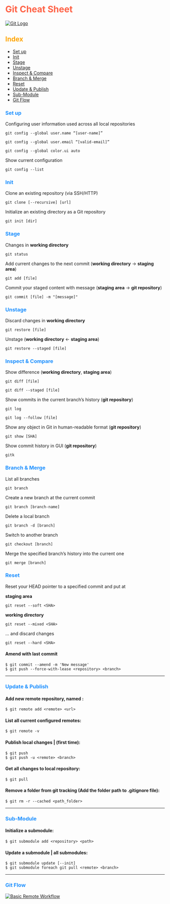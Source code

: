 
# <span style="color:Tomato">Git Cheat Sheet</span>

[![Git Logo](https://live.staticflickr.com/65535/51913894456_588b836c2b_c.jpg "Git")](https://flic.kr/p/2n6shaN)

## <span style="color:Orange">Index</span>

- [Set up](#set-up)
- [Init](#init)
- [Stage](#stage)
- [Unstage](#unstage)
- [Inspect & Compare](#inspect-&-compare)
- [Branch & Merge](#branch&-merge)
- [Reset](#reset)
- [Update & Publish](#update-&-publish)
- [Sub-Module](#sub-module)
- [Git Flow](#git-flow)

### <span style="color:DodgerBlue">Set up</span>

Configuring user information used across all local repositories

	git config --global user.name “[user-name]”

	git config --global user.email “[valid-email]”

	git config --global color.ui auto

Show current configuration

	git config --list

### <span style="color:DodgerBlue">Init</span>

Clone an existing repository (via SSH/HTTP)

	git clone [--recursive] [url]

Initialize an existing directory as a Git repository

	git init [dir]

### <span style="color:DodgerBlue">Stage</span>

Changes in **working directory**

	git status

Add current changes to the next commit (**working directory** → **staging area**)

	git add [file]

Commit your staged content with message (**staging area** → **git repository**)

	git commit [file] -m "[message]"

### <span style="color:DodgerBlue">Unstage</span>

Discard changes in **working directory**

	git restore [file]

Unstage (**working directory** ← **staging area**)

	git restore --staged [file]

### <span style="color:DodgerBlue">Inspect & Compare</span>

Show difference (**working directory**, **staging area**)

	git diff [file]

	git diff --staged [file]

Show commits in the current branch’s history (**git repository**)

	git log

	git log --follow [file]

Show any object in Git in human-readable format (**git repository**)

	git show [SHA]

Show commit history in GUI (**git repository**)

	gitk

### <span style="color:DodgerBlue">Branch & Merge</span>

List all branches

	git branch

Create a new branch at the current commit

	git branch [branch-name]

Delete a local branch

	git branch -d [branch]

Switch to another branch

	git checkout [branch]

Merge the specified branch’s history into the current one

	git merge [branch]

### <span style="color:DodgerBlue">Reset</span>

Reset your HEAD pointer to a specified commit and put at

**staging area**

	git reset --soft <SHA>

**working directory**

	git reset --mixed <SHA>

... and discard changes

	git reset --hard <SHA>

#### Amend with last commit
	$ git commit --amend -m 'New message'
	$ git push --force-with-lease <repository> <branch>
---
### <span style="color:DodgerBlue">Update & Publish</span>
#### Add new remote repository, named <remote>:
	$ git remote add <remote> <url>
#### List all current configured remotes:
	$ git remote -v
#### Publish local changes | (first time):
	$ git push
	$ git push -u <remote> <branch>
#### Get all changes to local repository:
	$ git pull
#### Remove a folder from git tracking (Add the folder path to .gitignore file):
	$ git rm -r --cached <path_folder>
---
### <span style="color:DodgerBlue">Sub-Module</span>
#### Initialize a submodule:
	$ git submodule add <repository> <path>
#### Update a submodule \| all submodules:
	$ git submodule update [--init]
	$ git submodule foreach git pull <remote> <branch>
---

### <span style="color:DodgerBlue">Git Flow</span>

[![Basic Remote Workflow](https://live.staticflickr.com/65535/51912929657_c43e3b4cbe_c.jpg "Workflow")](https://flic.kr/p/2n6nknk)